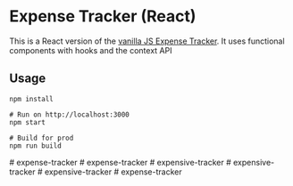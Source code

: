 # Expense Tracker (React)

This is a React version of the [vanilla JS Expense Tracker](https://github.com/bradtraversy/vanillawebprojects/tree/master/expense-tracker). It uses functional components with hooks and the context API

## Usage
```
npm install

# Run on http://localhost:3000
npm start

# Build for prod
npm run build
```

#   e x p e n s e - t r a c k e r  
 #   e x p e n s e - t r a c k e r  
 #   e x p e n s i v e - t r a c k e r  
 #   e x p e n s i v e - t r a c k e r  
 #   e x p e n s i v e - t r a c k e r  
 #   e x p e n s e - t r a c k e r  
 